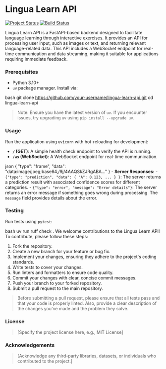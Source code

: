 
# Lingua Learn API

[![Project Status](https://img.shields.io/badge/status-active-success.svg)](https://github.com/your-username/lingua-learn-api)
[![Build Status](https://img.shields.io/badge/build-passing-brightgreen.svg)](https://github.com/your-username/lingua-learn-api/actions/workflows/main.yml)

Lingua Learn API is a FastAPI-based backend designed to facilitate language learning through interactive exercises. It provides an API for processing user input, such as images or text, and returning relevant language-related data. This API includes a WebSocket endpoint for real-time communication and data streaming, making it suitable for applications requiring immediate feedback.

### Prerequisites

- Python 3.10+
- `uv` package manager. Install via:

bash
git clone https://github.com/your-username/lingua-learn-api.git
cd lingua-learn-api
> Note: Ensure you have the latest version of `uv`.  If you encounter issues, try upgrading `uv` using `pip install --upgrade uv`.

### Usage

Run the application using `uvicorn` with hot-reloading for development:

- **`/` (GET)**:  A simple health check endpoint to verify the API is running.
- **`/ws` (WebSocket)**:  A WebSocket endpoint for real-time communication.

json
    {
        "type": "frame",
        "data": "data:image/jpeg;base64,/9j/4AAQSkZJRgABA..."
    }
        - **Server Responses:**
        - `{"type": "prediction", "data": { "A": 0.123, ... } }`:  The server returns a prediction result with associated confidence scores for different categories.
        - `{"type": "error", "message": "Error details"}`: The server returns an error message if something goes wrong during processing. The `message` field provides details about the error.

### Testing

Run tests using `pytest`:

bash
uv run ruff check .
We welcome contributions to the Lingua Learn API! To contribute, please follow these steps:

1.  Fork the repository.
2.  Create a new branch for your feature or bug fix.
3.  Implement your changes, ensuring they adhere to the project's coding standards.
4.  Write tests to cover your changes.
5.  Run linters and formatters to ensure code quality.
6.  Commit your changes with clear, concise commit messages.
7.  Push your branch to your forked repository.
8.  Submit a pull request to the main repository.

> Before submitting a pull request, please ensure that all tests pass and that your code is properly linted.  Also, provide a clear description of the changes you've made and the problem they solve.

### License

> [Specify the project license here, e.g., MIT License]

### Acknowledgements

> [Acknowledge any third-party libraries, datasets, or individuals who contributed to the project.]
